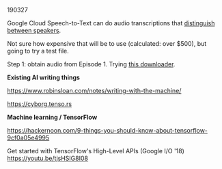 190327


Google Cloud Speech-to-Text can do audio transcriptions that [distinguish between speakers](https://cloud.google.com/speech-to-text/docs/multiple-voices). 

Not sure how expensive that will be to use (calculated: over $500), but going to try a test file.


Step 1: obtain audio from Episode 1. Trying [this downloader](https://www.genyoutube.net).





****Existing AI writing things****

https://www.robinsloan.com/notes/writing-with-the-machine/

https://cyborg.tenso.rs



****Machine learning / TensorFlow****

https://hackernoon.com/9-things-you-should-know-about-tensorflow-9cf0a05e4995

Get started with TensorFlow's High-Level APIs (Google I/O '18)
https://youtu.be/tjsHSIG8I08
